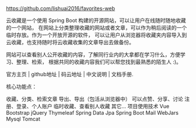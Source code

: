 https://github.com/lishuai2016/favorites-web


云收藏是一个使用 Spring Boot 构建的开源网站，可以让用户在线随时随地收藏的一个网站，
在网站上分类整理收藏的网站或者文章，可以作为稍后阅读的一个临时存放。作为一个开放开源的软件，
可以让用户从浏览器将收藏夹内容导入到云收藏，也支持随时将云收藏收集的文章导出去做备份。

网站可以查看别人公开收藏的内容，了解同行业内的大拿都在学习什么，方便学习、整理、检索，
根据共同的收藏内容我们可以帮您找到最熟悉的陌生人 :)。

官方主页 | github地址 | 码云地址 | 中文说明 | 文档手册.

核心功能点：

收藏、分类、检索文章
导出、导出（包活从浏览器中）
可以点赞、分享、讨论
注册、登录、个人账户
临时收藏、查看别人收藏
其它...
项目使用技术
Vue
Bootstrap
jQuery
Thymeleaf
Spring Data Jpa
Spring Boot Mail
WebJars
Mysql
Tomcat